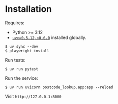 # Installation

Requires:
- Python >= 3.12
- [`uv>=0.5.12,<0.6.0`](https://github.com/astral-sh/uv) installed globally.

```shell
$ uv sync --dev
$ playwright install
```

Run tests:

```shell
$ uv run pytest
```

Run the service:

```shell
$ uv run uvicorn postcode_lookup.app:app --reload
```

Visit `http://127.0.0.1:8000`
